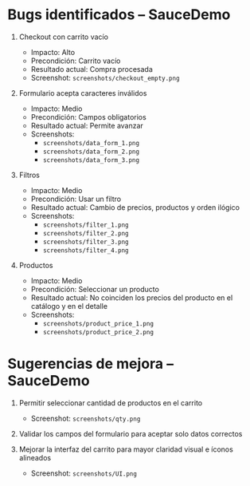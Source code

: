 # Bugs identificados – SauceDemo

1. Checkout con carrito vacío
   - Impacto: Alto
   - Precondición: Carrito vacío
   - Resultado actual: Compra procesada
   - Screenshot: `screenshots/checkout_empty.png`

2. Formulario acepta caracteres inválidos
   - Impacto: Medio
   - Precondición: Campos obligatorios
   - Resultado actual: Permite avanzar
   - Screenshots:
     - `screenshots/data_form_1.png`
     - `screenshots/data_form_2.png`
     - `screenshots/data_form_3.png`

3. Filtros
   - Impacto: Medio
   - Precondición: Usar un filtro
   - Resultado actual: Cambio de precios, productos y orden ilógico
   - Screenshots:
     - `screenshots/filter_1.png`
     - `screenshots/filter_2.png`
     - `screenshots/filter_3.png`
     - `screenshots/filter_4.png`

4. Productos
   - Impacto: Medio
   - Precondición: Seleccionar un producto
   - Resultado actual: No coinciden los precios del producto en el catálogo y en el detalle
   - Screenshots:
     - `screenshots/product_price_1.png`
     - `screenshots/product_price_2.png`


# Sugerencias de mejora – SauceDemo

1. Permitir seleccionar cantidad de productos en el carrito
   - Screenshot: `screenshots/qty.png`

2. Validar los campos del formulario para aceptar solo datos correctos

3. Mejorar la interfaz del carrito para mayor claridad visual e íconos alineados
   - Screenshot: `screenshots/UI.png`
